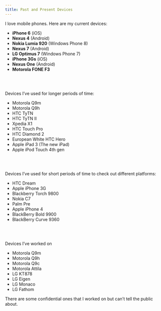```yaml
---
title: Past and Present Devices
---
```

I love mobile phones. Here are my current devices:

- **iPhone 6** (iOS)
- **Nexus 4** (Android)
- **Nokia Lumia 920** (Windows Phone 8)
- **Nexus 7** (Android)
- **LG Optimus 7** (Windows Phone 7)
- **iPhone 3Gs** (iOS)
- **Nexus One** (Android)
- **Motorola FONE F3**
<br/>
<br/>

Devices I’ve used for longer periods of time:

- Motorola Q9m
- Motorola Q9h
- HTC TyTN
- HTC TyTN II
- Xpedia X1
- HTC Touch Pro
- HTC Diamond 2
- European White HTC Hero
- Apple iPad 3 (The new iPad)
- Apple iPod Touch 4th gen
<br/>
<br/>

Devices I’ve used for short periods of time to check out different platforms:

- HTC Dream
- Apple iPhone 3G
- Blackberry Torch 9800
- Nokia C7
- Palm Pre
- Apple iPhone 4
- BlackBerry Bold 9900
- BlackBerry Curve 9360
<br/>
<br/>

Devices I’ve worked on

- Motorola Q9m
- Motorola Q9h
- Motorola Q9c
- Motorola Attila
- LG KT878
- LG Eigen
- LG Monaco
- LG Fathom

There are some confidential ones that I worked on but can’t tell the public
about.
